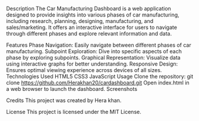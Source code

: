 Description
The Car Manufacturing Dashboard is a web application designed to provide insights into various phases of car manufacturing, including research, planning, designing, manufacturing, and sales/marketing. It offers an interactive interface for users to navigate through different phases and explore relevant information and data.

Features
Phase Navigation: Easily navigate between different phases of car manufacturing.
Subpoint Exploration: Dive into specific aspects of each phase by exploring subpoints.
Graphical Representation: Visualize data using interactive graphs for better understanding.
Responsive Design: Ensures optimal viewing experience across devices of all sizes.
Technologies Used
HTML5
CSS3
JavaScript
Usage
Clone the repository: git clone https://github.com/Herakhan20/cardashboard.git
Open index.html in a web browser to launch the dashboard.
Screenshots


Credits
This project was created by Hera khan.

License
This project is licensed under the MIT License.
